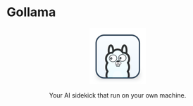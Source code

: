# Gollama

<p align="center">
    <img src="./build/appicon.png" width="128"/>
</p>
<p align="center">Your AI sidekick that run on your own machine.</p>
